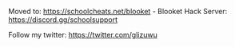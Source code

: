 Moved to: https://schoolcheats.net/blooket - Blooket Hack Server: https://discord.gg/schoolsupport


Follow my twitter: https://twitter.com/glizuwu
